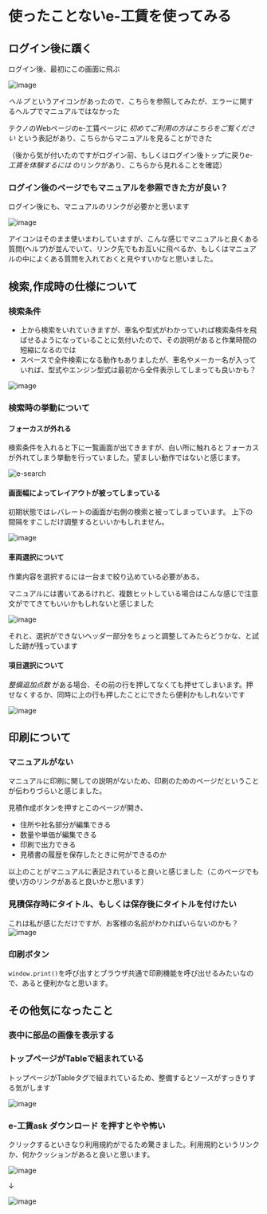 # 使ったことないe-工賃を使ってみる

## ログイン後に躓く

ログイン後、最初にこの画面に飛ぶ

![image](https://user-images.githubusercontent.com/11056457/175254799-78e1aef1-a6eb-45f4-9fc1-8084b3e2b277.png)

*ヘルプ* というアイコンがあったので、こちらを参照してみたが、エラーに関するヘルプでマニュアルではなかった

テクノのWebページのe-工賃ページに *初めてご利用の方はこちらをご覧ください* という表記があり、こちらからマニュアルを見ることができた

（後から気が付いたのですがログイン前、もしくはログイン後トップに戻り*e-工賃を体験するには* のリンクがあり、こちらから見れることを確認）

### ログイン後のページでもマニュアルを参照できた方が良い？

ログイン後にも、マニュアルのリンクが必要かと思います

![image](https://user-images.githubusercontent.com/11056457/175255807-7b46e89f-3f8f-40df-846e-c1f1722baca8.png)

アイコンはそのまま使いまわしていますが、こんな感じでマニュアルと良くある質問(ヘルプ)が並んでいて、リンク先でもお互いに飛べるか、もしくはマニュアルの中によくある質問を入れておくと見やすいかなと思いました。

## 検索,作成時の仕様について

### 検索条件

- 上から検索をいれていきますが、車名や型式がわかっていれば検索条件を飛ばせるようになっていることに気付いたので、その説明があると作業時間の短縮になるのでは
- スペースで全件検索になる動作もありましたが、車名やメーカー名が入っていれば、型式やエンジン型式は最初から全件表示してしまっても良いかも？

![image](https://user-images.githubusercontent.com/11056457/175257063-5704a997-a5c6-4c98-9425-b822943836a1.png)

### 検索時の挙動について

#### フォーカスが外れる

検索条件を入れると下に一覧画面が出てきますが、白い所に触れるとフォーカスが外れてしまう挙動を行っていました。望ましい動作ではないと感じます。

![e-search](https://user-images.githubusercontent.com/11056457/175257693-80539eaa-30b0-450d-ab65-0a26e23620d9.gif)

#### 画面幅によってレイアウトが被ってしまっている

初期状態ではレバレートの画面が右側の検索と被ってしまっています。
上下の間隔をすこしだけ調整するといいかもしれません。

![image](https://user-images.githubusercontent.com/11056457/175258016-9a2be31d-3efd-480b-bcdd-060d422c3b39.png)

#### 車両選択について

作業内容を選択するには一台まで絞り込めている必要がある。

マニュアルには書いてあるけれど、複数ヒットしている場合はこんな感じで注意文がでてきてもいいかもしれないと感じました

![image](https://user-images.githubusercontent.com/11056457/175260899-413a0f64-0ed4-40e1-b202-4640a301bd86.png)

それと、選択ができないヘッダー部分をちょっと調整してみたらどうかな、と試した跡が残っています

#### 項目選択について

*整備追加点数* がある場合、その前の行を押してなくても押せてしまいます。押せなくするか、同時に上の行も押したことにできたら便利かもしれないです

![image](https://user-images.githubusercontent.com/11056457/175270134-cc0397c5-a906-473c-a495-fc490adb52e4.png)

## 印刷について

### マニュアルがない

マニュアルに印刷に関しての説明がないため、印刷のためのページだということが伝わりづらいと感じました。

見積作成ボタンを押すとこのページが開き、

- 住所や社名部分が編集できる
- 数量や単価が編集できる
- 印刷で出力できる
- 見積書の履歴を保存したときに何ができるのか

以上のことがマニュアルに表記されていると良いと感じました（このページでも使い方のリンクがあると良いかと思います）

### 見積保存時にタイトル、もしくは保存後にタイトルを付けたい

これは私が感じただけですが、お客様の名前がわかればいらないのかも？
![image](https://user-images.githubusercontent.com/11056457/175267539-252f704f-eefc-4542-b5bc-f7c6c4a5235b.png)

### 印刷ボタン

`window.print()`を呼び出すとブラウザ共通で印刷機能を呼び出せるみたいなので、あると便利かなと思います。

## その他気になったこと

### 表中に部品の画像を表示する

### トップページがTableで組まれている

トップページがTableタグで組まれているため、整備するとソースがすっきりする気がします

![image](https://user-images.githubusercontent.com/11056457/175268316-03ef07cd-ed4f-4903-a317-8ef3ee056029.png)

### e-工賃ask ダウンロード を押すとやや怖い

クリックするといきなり利用規約がでるため驚きました。利用規約というリンクか、何かクッションがあると良いと思います。

![image](https://user-images.githubusercontent.com/11056457/175268701-976143f8-fde2-4128-b778-62d9bd4b61cb.png)

↓

![image](https://user-images.githubusercontent.com/11056457/175268648-4c3f4b0e-0a67-44c7-9067-a1f3a5b6c91b.png)
